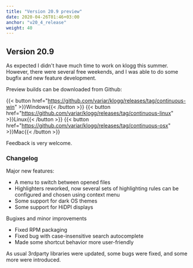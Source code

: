 ```yaml
---
title: "Version 20.9 preview"
date: 2020-04-26T01:46+03:00
anchor: "v20_4_release"
weight: 40
---
```


## Version 20.9

As expected I didn't have much time to work on klogg this summer. However, there were several free weekends,
and I was able to do some bugfix and new feature development.

Preview builds can be downloaded from Github: 

{{< button href="https://github.com/variar/klogg/releases/tag/continuous-win" >}}Windows{{< /button >}}
{{< button href="https://github.com/variar/klogg/releases/tag/continuous-linux" >}}Linux{{< /button >}}
{{< button href="https://github.com/variar/klogg/releases/tag/continuous-osx" >}}Mac{{< /button >}}

Feedback is very welcome.

### Changelog

Major new features:

 - A menu to switch between opened files
 - Highlighters reworked, now several sets of highlighting rules can be configured and chosen using context menu
 - Some support for dark OS themes
 - Some support for HiDPI displays

Bugixes and minor improvements

 - Fixed RPM packaging
 - Fixed bug with case-insensitive search autocomplete
 - Made some shortcut behavior more user-friendly

As usual 3rdparty libraries were updated, some bugs were fixed, and some more were introduced.


